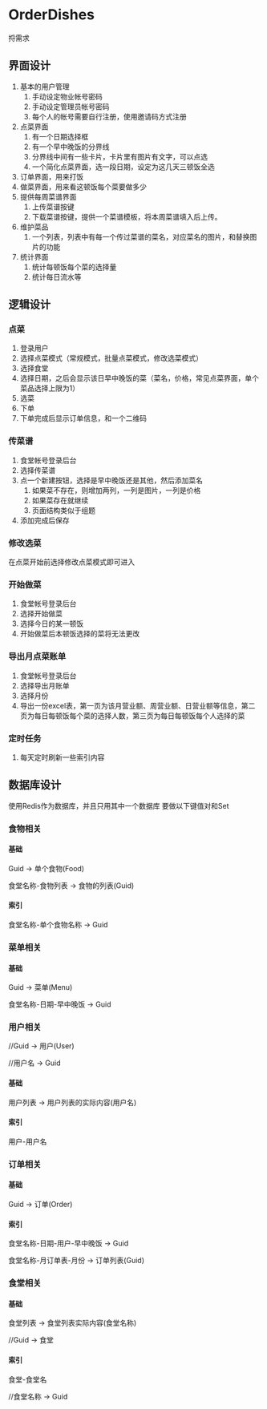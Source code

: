 # OrderDishes
捋需求

## 界面设计
1. 基本的用户管理
    1. 手动设定物业帐号密码
	1. 手动设定管理员帐号密码
	1. 每个人的帐号需要自行注册，使用邀请码方式注册
1. 点菜界面
    1. 有一个日期选择框
	1. 有一个早中晚饭的分界线
	1. 分界线中间有一些卡片，卡片里有图片有文字，可以点选
	1. 一个简化点菜界面，选一段日期，设定为这几天三顿饭全选
1. 订单界面，用来打饭
1. 做菜界面，用来看这顿饭每个菜要做多少
1. 提供每周菜谱界面
	1. 上传菜谱按键
	1. 下载菜谱按键，提供一个菜谱模板，将本周菜谱填入后上传。
1. 维护菜品
    1. 一个列表，列表中有每一个传过菜谱的菜名，对应菜名的图片，和替换图片的功能
1. 统计界面
    1. 统计每顿饭每个菜的选择量
	1. 统计每日流水等

## 逻辑设计
### 点菜
1. 登录用户
1. 选择点菜模式（常规模式，批量点菜模式，修改选菜模式）
1. 选择食堂
1. 选择日期，之后会显示该日早中晚饭的菜（菜名，价格，常见点菜界面，单个菜品选择上限为1）
1. 选菜
1. 下单
1. 下单完成后显示订单信息，和一个二维码
### 传菜谱
1. 食堂帐号登录后台
1. 选择传菜谱
1. 点一个新建按钮，选择是早中晚饭还是其他，然后添加菜名
	1. 如果菜不存在，则增加两列，一列是图片，一列是价格
	1. 如果菜存在就继续
	1. 页面结构类似于组题
1. 添加完成后保存
### 修改选菜
在点菜开始前选择修改点菜模式即可进入
### 开始做菜
1. 食堂帐号登录后台
1. 选择开始做菜
1. 选择今日的某一顿饭
1. 开始做菜后本顿饭选择的菜将无法更改
### 导出月点菜账单
1. 食堂帐号登录后台
1. 选择导出月账单
1. 选择月份
1. 导出一份excel表，第一页为该月营业额、周营业额、日营业额等信息，第二页为每日每顿饭每个菜的选择人数，第三页为每日每顿饭每个人选择的菜
### 定时任务
1. 每天定时刷新一些索引内容
## 数据库设计
使用Redis作为数据库，并且只用其中一个数据库
要做以下键值对和Set
### 食物相关
#### 基础
Guid -> 单个食物(Food)

食堂名称-食物列表 -> 食物的列表(Guid)

#### 索引
食堂名称-单个食物名称 -> Guid


### 菜单相关
#### 基础
Guid -> 菜单(Menu)

食堂名称-日期-早中晚饭 -> Guid

### 用户相关
//Guid -> 用户(User)

//用户名 -> Guid

#### 基础
用户列表 -> 用户列表的实际内容(用户名)

#### 索引
用户-用户名

### 订单相关
#### 基础
Guid -> 订单(Order)

#### 索引
食堂名称-日期-用户-早中晚饭 -> Guid

食堂名称-月订单表-月份 -> 订单列表(Guid)

### 食堂相关
#### 基础
食堂列表 -> 食堂列表实际内容(食堂名称)

//Guid -> 食堂

#### 索引
食堂-食堂名

//食堂名称 -> Guid
